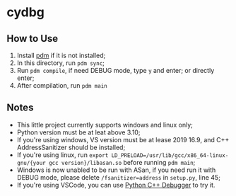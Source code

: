# cydbg
## How to Use
1. Install [pdm](https://pdm-project.org/en/stable/#installation) if it is not installed;
2. In this directory, run `pdm sync`;
3. Run `pdm compile`, if need DEBUG mode, type `y` and enter; or directly enter;
4. After compilation, run `pdm main`
## Notes
- This little project currently supports windows and linux only;
- Python version must be at leat above 3.10;
- If you're using windows, VS version must be at lease 2019 16.9, and C++ AddressSanitizer should be installed;
- If you're using linux, run `export LD_PRELOAD=/usr/lib/gcc/x86_64-linux-gnu/{your gcc version}/libasan.so` before running `pdm main`;
- Windows is now unabled to be run with ASan, if you need run it with DEBUG mode, please delete `/fsanitizer=address` in `setup.py`, line 45;
- If you're using VSCode, you can use [Python C++ Debugger](https://marketplace.visualstudio.com/items?itemName=benjamin-simmonds.pythoncpp-debug) to try it.
